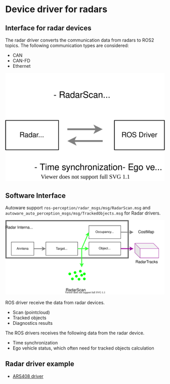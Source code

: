 # Device driver for radars
## Interface for radar devices

The radar driver converts the communication data from radars to ROS2 topics.
The following communication types are considered:

- CAN
- CAN-FD
- Ethernet

![draw.io figure](image/radar-communication.drawio.svg)

## Software Interface

Autoware support `ros-perception/radar_msgs/msg/RadarScan.msg` and `autoware_auto_perception_msgs/msg/TrackedObjects.msg` for Radar drivers.

![draw.io figure](image/radar-driver.drawio.svg)

ROS driver receive the data from radar devices.

- Scan (pointcloud)
- Tracked objects
- Diagnostics results

The ROS drivers receives the following data from the radar device.

- Time synchronization
- Ego vehicle status, which often need for tracked objects calculation

## Radar driver example

- [ARS408 driver](https://github.com/tier4/ars408_driver)
